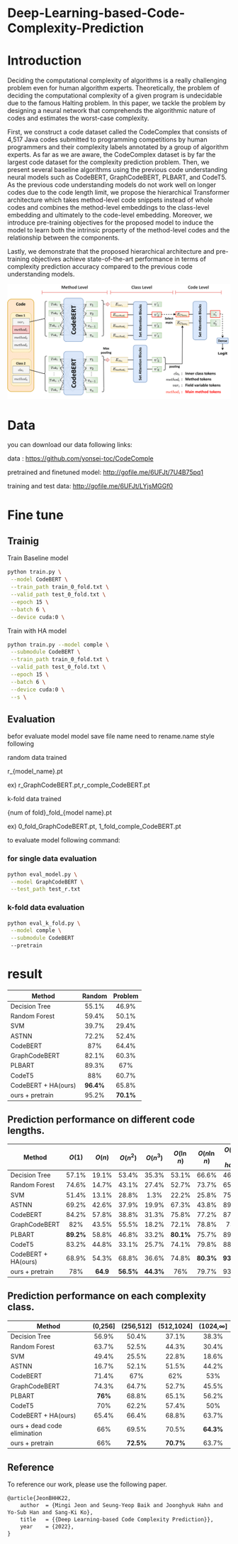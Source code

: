# Deep-Learning-based-Code-Complexity-Prediction

# Introduction

Deciding the computational complexity of algorithms is a really challenging problem even for human algorithm experts. Theoretically, the problem of deciding the computational complexity of a given program is undecidable due to the famous Halting problem. In this paper, we tackle the problem by designing a neural network that comprehends the algorithmic nature of codes and estimates the worst-case complexity.

First, we construct a code dataset called the CodeComplex that consists of 4,517 Java codes submitted to programming competitions by human programmers and their complexity labels annotated by a group of algorithm experts. As far as we are aware, the CodeComplex dataset is by far the largest code dataset for the complexity prediction problem. Then, we present several baseline algorithms using the previous code understanding neural models such as CodeBERT, GraphCodeBERT, PLBART, and CodeT5. As the previous code understanding models do not work well on longer codes due to the code length limit, we propose the hierarchical Transformer architecture which takes method-level code snippets instead of whole codes and combines the method-level embeddings to the class-level embedding and ultimately to the code-level embedding. Moreover, we introduce pre-training objectives for the proposed model to induce the model to learn both the intrinsic property of the method-level codes and the relationship between the components.

Lastly, we demonstrate that the proposed hierarchical architecture and pre-training objectives achieve state-of-the-art performance in terms of complexity prediction accuracy compared to the previous code understanding models.

![model_structure](./images/model_structure.png)

# Data

you can download our data following links:

data : https://github.com/yonsei-toc/CodeComple

pretrained and finetuned model: http://gofile.me/6UFJt/7U4B75pq1

training and test data: http://gofile.me/6UFJt/LYjsMGGf0

# Fine tune

## Trainig 

Train Baseline model
```bash 
python train.py \
 --model CodeBERT \
 --train_path train_0_fold.txt \
 --valid_path test_0_fold.txt \
 --epoch 15 \
 --batch 6 \
 --device cuda:0 \
```

Train with HA model

```bash 
python train.py --model comple \
 --submodule CodeBERT \
 --train_path train_0_fold.txt \
 --valid_path test_0_fold.txt \
 --epoch 15 \
 --batch 6 \
 --device cuda:0 \
 --s \
```
## Evaluation

befor evaluate model model save file name need to rename.name style following



random data trained

r_{model_name}.pt

ex) r_GraphCodeBERT.pt,r_comple_CodeBERT.pt

k-fold data trained

{num of fold}\_fold_{model name}.pt

ex) 0_fold_GraphCodeBERT.pt, 1_fold_comple_CodeBERT.pt



to evaluate model following command:

### for single data evaluation

```bash
python eval_model.py \
 --model GraphCodeBERT \
 --test_path test_r.txt
```

### k-fold data evaluation

```bash
python eval_k_fold.py \
 --model comple \
 --submodule CodeBERT
 --pretrain
```


# result 


| Method        | Random |  Problem   |
| ------------- | :-------: | :-------: |
| Decision Tree|   55.1%    |   46.9%    |
| Random Forest|   59.4%    |   50.1%    |
| SVM          |   39.7%    |   29.4%    |
| ASTNN        |   72.2%    |   52.4%    |
| CodeBERT     |   87%      |   64.4%    |
| GraphCodeBERT|   82.1%    |   60.3%    |   
| PLBART       |   89.3%    |   67%      |
| CodeT5       |   88%      |   60.7%    | 
| CodeBERT + HA(ours)      |   **96.4%**   |   65.8%   |
| ours + pretrain |  95.2% | **70.1%**|


## Prediction performance on different code lengths.

| Method        | $O(1)$ |  $O(n)$   | $O(n^2)$| $O(n^3)$| $O(\ln n)$| $O(n\ln n)$| $O(NP-hard)$|
| ------------- | :-------: | :-------: |:-------:|:-------:|:-------:|:-------:|:-------:|
| Decision Tree|   57.1%    |   19.1%    |53.4%|35.3%|53.1%|66.6%|46.7%|
| Random Forest|   74.6%    |   14.7%    |43.1%|27.4%|52.7%|73.7%|65.7%|
| SVM          |   51.4%    |   13.1%    |28.8%|1.3%|22.2%|25.8%|75.7%|
| ASTNN        |   69.2%    |   42.6%    |37.9%|19.9%|67.3%|43.8%|89.3%|
| CodeBERT     |   84.2%      |  57.8%    |38.8%|31.3%|75.8%|77.2%|87.7%|
| GraphCodeBERT|   82%    |   43.5%    |55.5%|18.2%|72.1%|78.8%|73%|
| PLBART       |   **89.2%**    |   58.8%      |46.8%|33.2%|**80.1%**|75.7%|89.2%|
| CodeT5       |   83.2%      |   44.8%    |33.1%|25.7%|74.1%|79.8%|88.4%|
| CodeBERT + HA(ours)      |  68.9%   |   54.3%   |68.8%|36.6%|74.8%|**80.3%**|**93.5%**|
| ours + pretrain |  78% | **64.9**|**56.5%**|**44.3%**|76%|79.7%|93.5%|


## Prediction performance on each complexity class.

| Method        | (0,256] |  (256,512]   | (512,1024]| (1024,$\infty$]|
| ------------- | :-------: | :-------: |:-------:|:-------:|
| Decision Tree|   56.9%    |   50.4%    |37.1%|38.3%|
| Random Forest|   63.7%    |   52.5%    |44.3%|30.4%|
| SVM          |   49.4%    |   25.5%    |22.8%|18.6%|
| ASTNN        |   16.7%    |   52.1%    |51.5%|44.2%|
| CodeBERT     |   71.4%      |   67%    |62%|53%|
| GraphCodeBERT|   74.3%    |   64.7%    |52.7%|45.5%| 
| PLBART       |   **76%**    |   68.8%      |65.1%|56.2%|
| CodeT5       |   70%      |   62.2%    |57.4%|50%|
| CodeBERT + HA(ours)      |  65.4%   |   66.4%   |68.8%|63.7%|
| ours + dead code elimination |  66% |69.5%|70.5%|**64.3%**|
| ours + pretrain |  66% | **72.5%**|**70.7%**|63.7%|

## Reference

To reference our work, please use the following paper.

    @article{JeonBHHK22,
        author  = {Mingi Jeon and Seung-Yeop Baik and Joonghyuk Hahn and Yo-Sub Han and Sang-Ki Ko},
        title   = {{Deep Learning-based Code Complexity Prediction}},
        year    = {2022},
    }